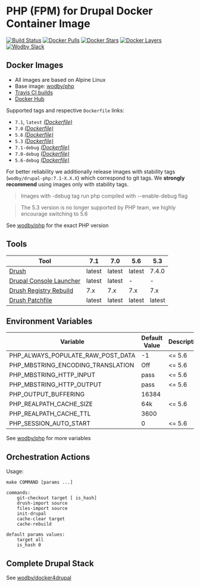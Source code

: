 # PHP (FPM) for Drupal Docker Container Image 

[![Build Status](https://travis-ci.org/wodby/drupal-php.svg?branch=master)](https://travis-ci.org/wodby/drupal-php)
[![Docker Pulls](https://img.shields.io/docker/pulls/wodby/drupal-php.svg)](https://hub.docker.com/r/wodby/drupal-php)
[![Docker Stars](https://img.shields.io/docker/stars/wodby/drupal-php.svg)](https://hub.docker.com/r/wodby/drupal-php)
[![Docker Layers](https://images.microbadger.com/badges/image/wodby/drupal-php.svg)](https://microbadger.com/images/wodby/drupal-php)
[![Wodby Slack](http://slack.wodby.com/badge.svg)](http://slack.wodby.com)

## Docker Images

* All images are based on Alpine Linux
* Base image: [wodby/php](https://github.com/wodby/php)
* [Travis CI builds](https://travis-ci.org/wodby/drupal-php) 
* [Docker Hub](https://hub.docker.com/r/wodby/drupal-php)

Supported tags and respective `Dockerfile` links:

* `7.1`, `latest` [_(Dockerfile)_](https://github.com/wodby/drupal-php/tree/master/7.1/Dockerfile)
* `7.0` [_(Dockerfile)_](https://github.com/wodby/drupal-php/tree/master/7.0/Dockerfile)
* `5.6` [_(Dockerfile)_](https://github.com/wodby/drupal-php/tree/master/5.6/Dockerfile)
* `5.3` [_(Dockerfile)_](https://github.com/wodby/drupal-php/tree/master/5.3/Dockerfile)
* `7.1-debug` [_(Dockerfile)_](https://github.com/wodby/drupal-php/tree/master/7.1/Dockerfile)
* `7.0-debug` [_(Dockerfile)_](https://github.com/wodby/drupal-php/tree/master/7.0/Dockerfile)
* `5.6-debug` [_(Dockerfile)_](https://github.com/wodby/drupal-php/tree/master/5.6/Dockerfile)

For better reliability we additionally release images with stability tags (`wodby/drupal-php:7.1-X.X.X`) which correspond to git tags. We **strongly recommend** using images only with stability tags. 

> Images with -debug tag run php compiled with --enable-debug flag  

> The 5.3 version is no longer supported by PHP team, we highly encourage switching to 5.6 

See [wodby/php](https://github.com/wodby/php) for the exact PHP version

## Tools

[Drupal Console Launcher]: https://drupalconsole.com
[Drush]: https://packagist.org/packages/drush/drush
[Drush Registry Rebuild]: https://www.drupal.org/project/registry_rebuild
[Drush Patchfile]: https://bitbucket.org/davereid/drush-patchfile

| Tool                       | 7.1     | 7.0     | 5.6     | 5.3     |
| -------------------------- | ------- | ------- | ------- | ------- |
| [Drush]                    | latest  | latest  | latest  | 7.4.0   |
| [Drupal Console Launcher]  | latest  | latest  | -       | -       |
| [Drush Registry Rebuild]   | 7.x     | 7.x     | 7.x     | 7.x     |
| [Drush Patchfile]          | latest  | latest  | latest  | latest  |

## Environment Variables

| Variable                          | Default Value | Description |
| --------------------------------- | ------------- | ----------- |
| PHP_ALWAYS_POPULATE_RAW_POST_DATA | -1            | <= 5.6      |
| PHP_MBSTRING_ENCODING_TRANSLATION | Off           | <= 5.6      |
| PHP_MBSTRING_HTTP_INPUT           | pass          | <= 5.6      |
| PHP_MBSTRING_HTTP_OUTPUT          | pass          | <= 5.6      |
| PHP_OUTPUT_BUFFERING              | 16384         |             |
| PHP_REALPATH_CACHE_SIZE           | 64k           | <= 5.6      |
| PHP_REALPATH_CACHE_TTL            | 3600          |             |
| PHP_SESSION_AUTO_START            | 0             | <= 5.6      |

See [wodby/php](https://github.com/wodby/php) for more variables

## Orchestration Actions

Usage:
```
make COMMAND [params ...]
 
commands:
    git-checkout target [ is_hash]
    drush-import source
    files-import source   
    init-drupal   
    cache-clear target
    cache-rebuild
    
default params values:
    target all
    is_hash 0 
```

## Complete Drupal Stack

See [wodby/docker4drupal](https://github.com/wodby/docker4drupal)
